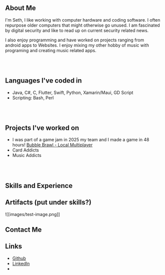 
## About Me
I'm Seth, I like working with computer hardware and coding software. I often repurpose older computers that might otherwise go unused. I am fascinated by digital security and like to read up on current security related news.

I also enjoy programming and have worked on projects ranging from android apps to Websites. I enjoy mixing my other hobby of music with programing and creating music related apps.

<br><br>

## Languages I've coded in
- Java, C#, C, Flutter, Swift, Python, Xamarin/Maui, GD Script
- Scripting: Bash, Perl

<br><br>

## Projects I've worked on
- I was part of a game jam in 2025 my team and I made a game in 48 hours! [Bubble Brawl - Local Multiplayer](https://ltngkarbn.itch.io/bubble-brawl)
- Card Addicts
- Music Addicts

<br><br>

## Skills and Experience


## Artifacts (put under skills?)

![[images/test-image.png]]

## Contact Me



## Links
- [Github](https://github.com/seth-palmer)
- [LinkedIn](https://www.linkedin.com/in/seth-palmer-6916b929a/)
- 
